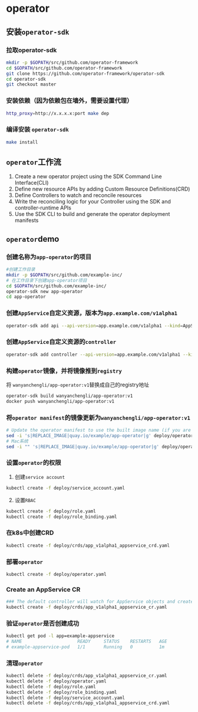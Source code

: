 # operator 

## 安装`operator-sdk`

### 拉取operator-sdk

```sh
mkdir -p $GOPATH/src/github.com/operator-framework
cd $GOPATH/src/github.com/operator-framework
git clone https://github.com/operator-framework/operator-sdk
cd operator-sdk
git checkout master
```
 
### 安装依赖（因为依赖包在墙外，需要设置代理）

```sh
http_proxy=http://x.x.x.x:port make dep
```

### 编译安装 `operator-sdk`

```sh
make install
```

## `operator`工作流

1. Create a new operator project using the SDK Command Line Interface(CLI)
2. Define new resource APIs by adding Custom Resource Definitions(CRD)
3. Define Controllers to watch and reconcile resources
4. Write the reconciling logic for your Controller using the SDK and controller-runtime APIs
6. Use the SDK CLI to build and generate the operator deployment manifests

## `operator`demo

### 创建名称为`app-operator`的项目

```sh
#创建工作目录
mkdir -p $GOPATH/src/github.com/example-inc/
# 在工作目录下创建app-operator项目
cd $GOPATH/src/github.com/example-inc/
operator-sdk new app-operator
cd app-operator
```

### 创建`AppService`自定义资源，版本为`app.example.com/v1alpha1`

```sh
operator-sdk add api --api-version=app.example.com/v1alpha1 --kind=AppService
```

### 创建`AppService`自定义资源的`controller`

```sh
operator-sdk add controller --api-version=app.example.com/v1alpha1 --kind=AppService
```

### 构建`operator`镜像，并将镜像推到`registry`

将 `wanyanchengli/app-operator:v1`替换成自己的registry地址

```sh
operator-sdk build wanyanchengli/app-operator:v1
docker push wanyanchengli/app-operator:v1
```

### 将`operator manifest`的镜像更新为`wanyanchengli/app-operator:v1`

```sh
# Update the operator manifest to use the built image name (if you are performing these steps on OSX, see note below)
sed -i 's|REPLACE_IMAGE|quay.io/example/app-operator|g' deploy/operator.yaml
# Mac系统
sed -i "" 's|REPLACE_IMAGE|quay.io/example/app-operator|g' deploy/operator.yaml
```

### 设置`operator`的权限

1. 创建`service account` 

```sh
kubectl create -f deploy/service_account.yaml
```

2. 设置`RBAC`

```sh
kubectl create -f deploy/role.yaml
kubectl create -f deploy/role_binding.yaml
```

### 在k8s中创建CRD 

```sh
kubectl create -f deploy/crds/app_v1alpha1_appservice_crd.yaml
```

### 部署`operator` 

```sh
kubectl create -f deploy/operator.yaml
```

### Create an AppService CR

```sh
### The default controller will watch for AppService objects and create a pod for each CR
kubectl create -f deploy/crds/app_v1alpha1_appservice_cr.yaml
```

### 验证`operator`是否创建成功

```sh
kubectl get pod -l app=example-appservice
# NAME                     READY     STATUS    RESTARTS   AGE
# example-appservice-pod   1/1       Running   0          1m
```

### 清理`operator`

```sh
kubectl delete -f deploy/crds/app_v1alpha1_appservice_cr.yaml
kubectl delete -f deploy/operator.yaml
kubectl delete -f deploy/role.yaml
kubectl delete -f deploy/role_binding.yaml
kubectl delete -f deploy/service_account.yaml
kubectl delete -f deploy/crds/app_v1alpha1_appservice_crd.yaml
```